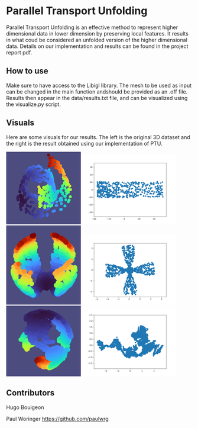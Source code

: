# Parallel Transport Unfolding
Parallel Transport Unfolding is an effective method to represent higher dimensional data in lower dimension by preserving local features. It results in what coud be considered an unfolded version of the higher dimensional data. Details on our implementation and results can be found in the project report pdf.

## How to use

Make sure to have access to the Libigl library. The mesh to be used as input can be changed in the main function andshould be provided as an .off file. Results then appear in the data/results.txt file, and can be visualized using the visualize.py script.

## Visuals
Here are some visuals for our results. The left is the original 3D dataset and the right is the result obtained using our implementation of PTU.

<img src="Visuals/petit_swiss_roll/petit_swissroll_3D.png" width="40%" height="40%"> <img src="Visuals/petit_swiss_roll/petit_swiss_roll_PTU_eps_6.0.png" width="50%" height="50%">
<img src="Visuals/flower_with_base/flower_with_base_3D.png" width="40%" height="40%"> <img src="Visuals/flower_with_base/flower_with_base_PTU_knn.png" width="50%" height="50%">
<img src="Visuals/Earth_2/earth_2_3D_2.png" width="40%" height="40%"> <img src="Visuals/Earth_2/earth_2_PTU_knn.png" width="50%" height="50%">

## Contributors

Hugo Bouigeon

Paul Woringer https://github.com/paulwrg